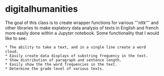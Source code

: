 # digitalhumanities

The goal of this class is to create wrapper functions for various '''nltk''' and other libraries to make explatory data analysis of texts in English and french more easily done within a Jupyter notebook. Some functionality that I would like to see:

    * The ability to take a text, and in a single line create a word cloud.
    * Easily create data displays of substring frequency in the text. 
    * Show distribution of paragraph and sentence length.
    * Easily show the the word frequencies in the text.
    * Determine the grade level of various texts.
    